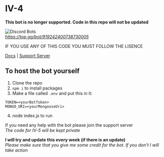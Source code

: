 # IV-4
**This bot is no longer supported. Code in this repo will not be updated**

![Discord Bots](https://top.gg/api/widget/919242400738730005.svg)\
*https://top.gg/bot/919242400738730005*

IF YOU USE ANY OF THIS CODE YOU MUST FOLLOW THE LISENCE

[Docs](https://thatbadname.gitbook.io/iv-5-docs/) | [Support Server](https://discord.gg/ArpuxMEa55)

## To host the bot yourself
1) Clone the repo
2) `npm i` to install packages
3) Make a file called `.env` and put this in it:
```
TOKEN=<yourBotToken>
MONGO_URI=<yourMongooseUri>
```
4) node index.js to run

If you need any help with the bot please join the support server\
*The code for IV-5 will be kept private*

**I will try and update this every week (if there is an update)**\
*Please make sure that you give me some credit for the bot. If you don't I will take action*
